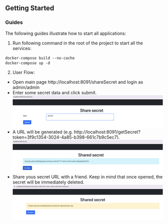 ## Getting Started
### Guides
The following guides illustrate how to start all applications:
1. Run following command in the root of the project to start all the services:
```
docker-compose build --no-cache
docker-compose up -d
```
2. User Flow:

- Open main page http://localhost:8091/shareSecret and login as admin/admin
- Enter some secret data and click submit.
![mainPage.png](images/mainPage.png)
-  A URL will be generated (e.g. http://localhost:8091/getSecret?token=3f9c1354-3024-4a85-b398-661c7b9c5ec7).
![sharedSecret.png](images/sharedSecret.png)
- Share yous secret URL with a friend. Keep in mind that once opened, the secret will be immediately deleted.
![usedSecret.png](images/usedSecret.png)

